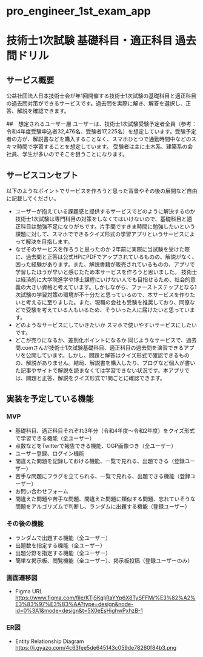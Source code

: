 # pro_engineer_1st_exam_app

# 技術士1次試験 基礎科目・適正科目 過去問ドリル

## サービス概要
公益社団法人日本技術士会が年1回開催する技術士1次試験の基礎科目と適正科目の過去問対策ができるサービスです。過去問を実際に解き、解答を選択し、正答、解説を確認できます。

##　想定されるユーザー層
ユーザーは、技術士1次試験受験予定者全員（参考：令和4年度受験申込者32,476名、受験者17,225名）を想定しています。受験予定者の方が、解説書などを購入することなく、スマホひとつで通勤時間中などのスキマ時間で学習することを想定しています。
受験者は主に土木系、建築系の会社員、学生が多いのでそこを狙うことになります。

## サービスコンセプト
以下のようなポイントでサービスを作ろうと思った背景やその後の展開など自由に記載してください。
* ユーザーが抱えている課題感と提供するサービスでどのように解決するのか
技術士1次試験は専門科目の対策をしなくてはいけないので、基礎科目と適正科目は勉強不足になりがちです。片手間ですきま時間に勉強したいという課題に対して、スマホでできるクイズ形式の学習アプリというサービスによって解決を目指します。
* なぜそのサービスを作ろうと思ったのか
2年前に実際に当試験を受けた際に、過去問と正答は公式HPにPDFでアップされているものの、解説がなく、困った経験があります。また、解説書籍が販売されているものの、アプリで学習したほうが早いと感じたため本サービスを作ろうと思いました。
技術士は経済的に大学院進学や博士課程にいけない人でも目指せるため、社会的意義の大きい資格と考えています。しかしながら、ファーストステップとなる1次試験の学習対策の環境が不十分だと思っているので、本サービスを作りたいと考えるに至りました。また、現職の会社も受験を推奨しており、同僚などで受験を考えている人もいるため、そういった人に届けたいと思っています。
* どのようなサービスにしていきたいか
スマホで使いやすいサービスにしたいです。
* どこが売りになるか、差別化ポイントになるか
同じようなサービスで、過去問.comさんが技術士1次試験基礎科目、適正科目の過去問を演習できるアプリを公開しています。しかし、問題と解答はクイズ形式で確認できるものの、解説がありません。結局、解説書を購入したり、ブログなど個人が書いた記事やサイトで解説を読まなくては学習できない状況です。本アプリでは、問題と正答、解説をクイズ形式で1問ごとに確認できます。

## 実装を予定している機能
### MVP
* 基礎科目、適正科目それぞれ3年分（令和4年度〜令和2年度）をクイズ形式で学習できる機能（全ユーザー）
* 点数などをTwitterで報告できる機能、OGP画像つき（全ユーザー）
* ユーザー登録、ログイン機能
* 間違えた問題を記録しておける機能、一覧で見れる、出題できる（登録ユーザー）
* 苦手な問題にフラグを立てられる、一覧で見れる、出題できる機能（登録ユーザー）
* お問い合わせフォーム
* 間違えた問題や苦手な問題、間違えた問題に類似する問題、忘れていそうな問題をアルゴリズムで判断し、ランダムに出題する機能（登録ユーザー）

### その後の機能
* ランダムで出題する機能（全ユーザー）
* 出題数を指定する機能（全ユーザー）
* 出題分野を指定する機能（全ユーザー）
* 簡単な掲示板、閲覧機能（全ユーザー）、掲示板投稿（登録ユーザーのみ）

### 画面遷移図
* Figma URL
https://www.figma.com/file/KTj5KgljRaYYp6X8TySFFM/%E3%82%A2%E3%83%97%E3%83%AA?type=design&node-id=0%3A1&mode=design&t=5X0eEsHighwPxhzB-1

### ER図
* Entity Relationship Diagram
https://i.gyazo.com/4c63fee5de645143c059de78260f84b3.png
